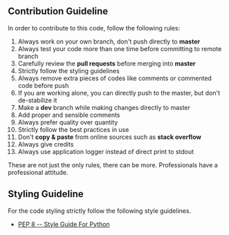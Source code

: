 ## Contribution Guideline
In order to contribute to this code, follow the following rules:
1. Always work on your own branch, don't push directly to **master**
2. Always test your code more than one time before committing to remote branch
3. Carefully review the **pull requests** before merging into **master**
4. Strictly follow the styling guidelines
5. Always remove extra pieces of codes like comments or commented code before push
6. If you are working alone, you can directly push to the master, but don't de-stabilize it
7. Make a **dev** branch while making changes directly to master
8. Add proper and sensible comments
9. Always prefer quality over quantity
10. Strictly follow the best practices in use
11. Don't **copy & paste** from online sources such as **stack overflow**
12. Always give credits
13. Always use application logger instead of direct print to stdout

These are not just the only rules, there can be more. Professionals have a professional attitude.

## Styling Guideline
For the code styling strictly follow the following style
guidelines.

- [PEP 8 -- Style Guide For Python](https://www.python.org/dev/peps/pep-0008/)
